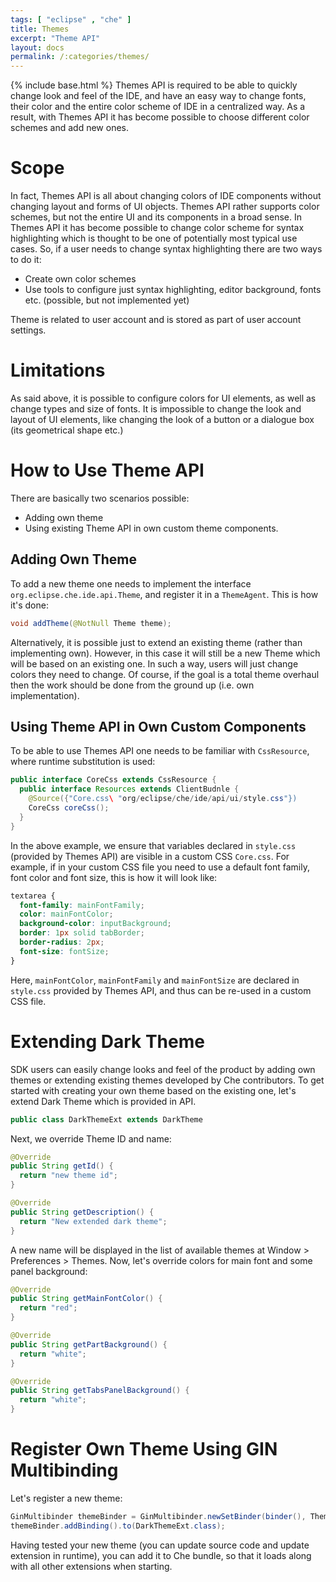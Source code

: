 ```yaml
---
tags: [ "eclipse" , "che" ]
title: Themes
excerpt: "Theme API"
layout: docs
permalink: /:categories/themes/
---
```

{% include base.html %}
Themes API is required to be able to quickly change look and feel of the IDE, and have an easy way to change fonts, their color and the entire color scheme of IDE in a centralized way. As a result, with Themes API it has become possible to choose different color schemes and add new ones.

# Scope
In fact, Themes API is all about changing colors of IDE components without changing layout and forms of UI objects. Themes API rather supports color schemes, but not the entire UI and its components in a broad sense. In Themes API it has become possible to change color scheme for syntax highlighting which is thought to be one of potentially most typical use cases.
So, if a user needs to change syntax highlighting there are two ways to do it:
* Create own color schemes
* Use tools to configure just syntax highlighting, editor background, fonts etc. (possible, but not implemented yet)

Theme is related to user account and is stored as part of user account settings.

# Limitations
As said above, it is possible to configure colors for UI elements, as well as change types and size of fonts. It is impossible to change the look and layout of UI elements, like changing the look of a button or a dialogue box (its geometrical shape etc.)

# How to Use Theme API
There are basically two scenarios possible:
* Adding own theme
* Using existing Theme API in own custom theme components.

## Adding Own Theme
To add a new theme one needs to implement the interface `org.eclipse.che.ide.api.Theme`, and register it in a `ThemeAgent`.
This is how it's done:

```java  
void addTheme(@NotNull Theme theme);
```
Alternatively, it is possible just to extend an existing theme (rather than implementing own). However, in this case it will still be a new Theme which will be based on an existing one. In such a way, users will just change colors they need to change. Of course, if the goal is a total theme overhaul then the work should be done from the ground up (i.e. own implementation).

## Using Theme API in Own Custom Components
To be able to use Themes API one needs to be familiar with `CssResource`, where runtime substitution is used:

```java  
public interface CoreCss extends CssResource {
  public interface Resources extends ClientBudnle {
    @Source({"Core.css\ "org/eclipse/che/ide/api/ui/style.css"})
    CoreCss coreCss();
  }
}
```
In the above example, we ensure that variables declared in `style.css` (provided by Themes API) are visible in a custom CSS `Core.css`. For example, if in your custom CSS file you need to use a default font family, font color and font size, this is how it will look like:
```css  
textarea {
  font-family: mainFontFamily;
  color: mainFontColor;
  background-color: inputBackground;
  border: 1px solid tabBorder;
  border-radius: 2px;
  font-size: fontSize;
}
```
Here, `mainFontColor`, `mainFontFamily` and `mainFontSize` are declared in `style.css` provided by Themes API, and thus can be re-used in a custom CSS file.

# Extending Dark Theme
SDK users can easily change looks and feel of the product by adding own themes or extending existing themes developed by Che contributors.
To get started with creating your own theme based on the existing one, let's extend Dark Theme which is provided in API.

```java  
public class DarkThemeExt extends DarkTheme
```
Next, we override Theme ID and name:

```java  
@Override
public String getId() {
  return "new theme id";
}

@Override
public String getDescription() {
  return "New extended dark theme";
}
```
A new name will be displayed in the list of available themes at Window > Preferences > Themes.
Now, let's override colors for main font and some panel background:

```java  
@Override
public String getMainFontColor() {
  return "red";
}

@Override
public String getPartBackground() {
  return "white";
}

@Override
public String getTabsPanelBackground() {
  return "white";
}
```

# Register Own Theme Using GIN Multibinding
Let's register a new theme:

```java  
GinMultibinder themeBinder = GinMultibinder.newSetBinder(binder(), Theme.class);
themeBinder.addBinding().to(DarkThemeExt.class);
```
Having tested your new theme (you can update source code and update extension in runtime), you can add it to Che bundle, so that it loads along with all other extensions when starting.
